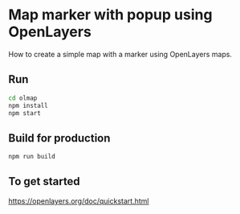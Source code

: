 # Map marker with popup using OpenLayers

How to create a simple map with a marker using OpenLayers maps.

## Run

```sh
cd olmap
npm install
npm start
```

## Build for production

```sh
npm run build
```

## To get started

<https://openlayers.org/doc/quickstart.html>
